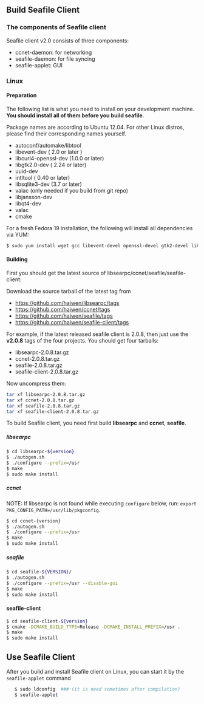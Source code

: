 ## Build Seafile Client ##

### The components of Seafile client ###

Seafile client v2.0 consists of three components:

* ccnet-daemon: for networking
* seafile-daemon: for file syncing
* seafile-applet: GUI

### Linux ###

#### Preparation ####

The following list is what you need to install on your development machine. __You should install all of them before you build seafile__.

Package names are according to Ubuntu 12.04. For other Linux distros, please find their corresponding names yourself.

* autoconf/automake/libtool
* libevent-dev ( 2.0 or later )
* libcurl4-openssl-dev  (1.0.0 or later)
* libgtk2.0-dev ( 2.24 or later)
* uuid-dev
* intltool ( 0.40 or later) 
* libsqlite3-dev (3.7 or later)
* valac  (only needed if you build from git repo)
* libjansson-dev
* libqt4-dev
* valac
* cmake

For a fresh Fedora 19 installation, the following will install all dependencies via YUM:

```bash
$ sudo yum install wget gcc libevent-devel openssl-devel gtk2-devel libuuid-devel sqlite-devel jansson-devel intltool cmake qt-devel
```

#### Building ####

First you should get the latest source of libsearpc/ccnet/seafile/seafile-client:

Download the source tarball of the latest tag from 

- https://github.com/haiwen/libsearpc/tags
- https://github.com/haiwen/ccnet/tags
- https://github.com/haiwen/seafile/tags
- https://github.com/haiwen/seafile-client/tags

For example, if the latest released seafile client is 2.0.8, then just use the **v2.0.8** tags of the four projects. You should get four tarballs:

- libsearpc-2.0.8.tar.gz
- ccnet-2.0.8.tar.gz
- seafile-2.0.8.tar.gz
- seafile-client-2.0.8.tar.gz

Now uncompress them:

```sh
tar xf libsearpc-2.0.8.tar.gz
tar xf ccnet-2.0.8.tar.gz
tar xf seafile-2.0.8.tar.gz
tar xf seafile-client-2.0.8.tar.gz
```

To build Seafile client, you need first build **libsearpc** and **ccnet**, **seafile**.

##### libsearpc #####

```bash
$ cd libsearpc-${version}
$ ./autogen.sh
$ ./configure --prefix=/usr
$ make
$ sudo make install
```

##### ccnet #####

NOTE: If libsearpc is not found while executing `configure` below, run: `export PKG_CONFIG_PATH=/usr/lib/pkgconfig`.

```bash
$ cd ccnet-{version}
$ ./autogen.sh
$ ./configure --prefix=/usr
$ make
$ sudo make install
```

##### seafile #####

```bash
$ cd seafile-${VERSION}/
$ ./autogen.sh
$ ./configure --prefix=/usr --disable-gui
$ make
$ sudo make install
```

#### seafile-client ####

```bash
$ cd seafile-client-${version}
$ cmake -DCMAKE_BUILD_TYPE=Release -DCMAKE_INSTALL_PREFIX=/usr .
$ make
$ sudo make install
```

## Use Seafile Client ##

After you build and install Seafile client on Linux, you can start it by the `seafile-applet` command
```sh
   $ sudo ldconfig  ### (it is need sometimes after compilation)
   $ seafile-applet
```